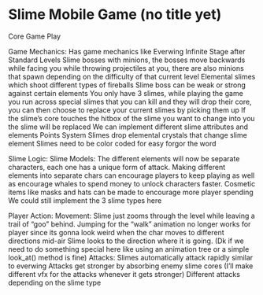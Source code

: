 # Slime Mobile Game (no title yet)

Core Game Play
 
Game Mechanics: 
Has game mechanics like Everwing
Infinite Stage after Standard Levels
Slime bosses with minions,  the bosses move backwards while facing you while throwing projectiles at you, there are also minions that spawn depending on the difficulty of that current level
Elemental slimes which shoot different types of fireballs
Slime boss can be weak or strong against certain elements
You only have 3 slimes, while playing the game you run across special slimes that you can kill and they will drop their core, you can then choose to replace your current slimes by picking them up
If the slime’s core touches the hitbox of the slime you want to change into you the slime will be replaced
We can implement different slime attributes and elements
Points System
Slimes drop elemental crystals that change slime element
Slimes need to be color coded for easy forgor the word

Slime Logic:
Slime Models:
The different elements will now be separate characters, each one has a unique form of attack.
Making different elements into separate chars can encourage players to keep playing as well as encourage whales to spend money to unlock characters faster.
Cosmetic items like masks and hats can be made to encourage more player spending
We could still implement the 3 slime types here

Player Action:
Movement:
Slime just zooms through the level while leaving a trail of “goo” behind.
Jumping for the “walk” animation no longer works for player since its gonna look weird when the char moves to different directions mid-air
Slime looks to the direction where it is going. (Dk if we need to do something special here like using an animation tree or a simple look_at() method is fine)
Attacks:
Slimes automatically attack rapidly similar to everwing
Attacks get stronger by absorbing enemy slime cores (I’ll make different vfx for the attacks whenever it gets stronger)
Different attacks depending on the slime type
